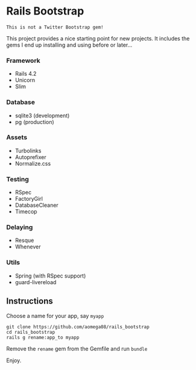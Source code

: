 # Rails Bootstrap

    This is not a Twitter Bootstrap gem!

This project provides a nice starting point for new projects. It includes the gems I end up installing and using before or later...

### Framework

* Rails 4.2
* Unicorn
* Slim

### Database

* sqlite3 (development)
* pg (production)

### Assets

* Turbolinks
* Autoprefixer
* Normalize.css

### Testing

* RSpec
* FactoryGirl
* DatabaseCleaner
* Timecop

### Delaying

* Resque
* Whenever

### Utils

* Spring (with RSpec support)
* guard-livereload

## Instructions

Choose a name for your app, say `myapp`

    git clone https://github.com/aomega08/rails_bootstrap
    cd rails_bootstrap
    rails g rename:app_to myapp

Remove the `rename` gem from the Gemfile and run `bundle`

Enjoy.

